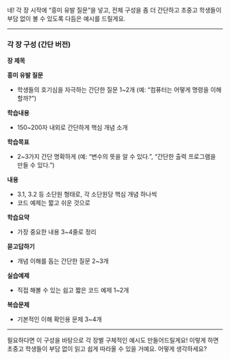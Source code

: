 네! 각 장 시작에 “흥미 유발 질문”을 넣고, 전체 구성을 좀 더 간단하고 초중고 학생들이 부담 없이 볼 수 있도록 다듬은 예시를 드릴게요.

---

### 각 장 구성 (간단 버전)

**장 제목**

**흥미 유발 질문**

* 학생들의 호기심을 자극하는 간단한 질문 1\~2개 (예: “컴퓨터는 어떻게 명령을 이해할까?”)

**학습내용**

* 150\~200자 내외로 간단하게 핵심 개념 소개

**학습목표**

* 2\~3가지 간단 명확하게 (예: “변수의 뜻을 알 수 있다.”, “간단한 출력 프로그램을 만들 수 있다.”)

**내용**

* 3.1, 3.2 등 소단원 형태로, 각 소단원당 핵심 개념 하나씩
* 코드 예제는 짧고 쉬운 것으로

**학습요약**

* 가장 중요한 내용 3\~4줄로 정리

**묻고답하기**

* 개념 이해를 돕는 간단한 질문 2\~3개

**실습예제**

* 직접 해볼 수 있는 쉽고 짧은 코드 예제 1\~2개

**복습문제**

* 기본적인 이해 확인용 문제 3\~4개

---

필요하다면 이 구성을 바탕으로 각 장별 구체적인 예시도 만들어드릴게요!
이렇게 하면 초중고 학생들이 부담 없이 읽고 쉽게 따라올 수 있을 거예요. 어떻게 생각하세요?
